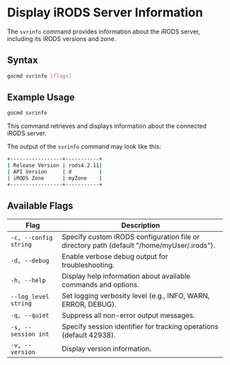 # Display iRODS Server Information

The `svrinfo` command provides information about the iRODS server, including its iRODS versions and zone.

## Syntax
```sh
gocmd svrinfo [flags]
```

## Example Usage
```sh
gocmd svrinfo
```
This command retrieves and displays information about the connected iRODS server.


The output of the `svrinfo` command may look like this:
```sh
+-----------------+-----------+
| Release Version | rods4.2.11|
| API Version     | d         |
| iRODS Zone      | myZone    |
+-----------------+-----------+
```

## Available Flags

| Flag                  | Description                                                                 |
|-----------------------|-----------------------------------------------------------------------------|
| `-c, --config string` | Specify custom iRODS configuration file or directory path (default "/home/myUser/.irods"). |
| `-d, --debug`         | Enable verbose debug output for troubleshooting.                            |
| `-h, --help`          | Display help information about available commands and options.              |
| `--log_level string`  | Set logging verbosity level (e.g., INFO, WARN, ERROR, DEBUG).               |
| `-q, --quiet`         | Suppress all non-error output messages.                                     |
| `-s, --session int`   | Specify session identifier for tracking operations (default 42938).         |
| `-v, --version`       | Display version information.                                                |
